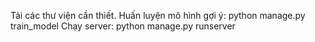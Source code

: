 Tải các thư viện cần thiết.
Huấn luyện mô hình gợi ý:   python manage.py train_model
Chạy server:    python manage.py runserver
